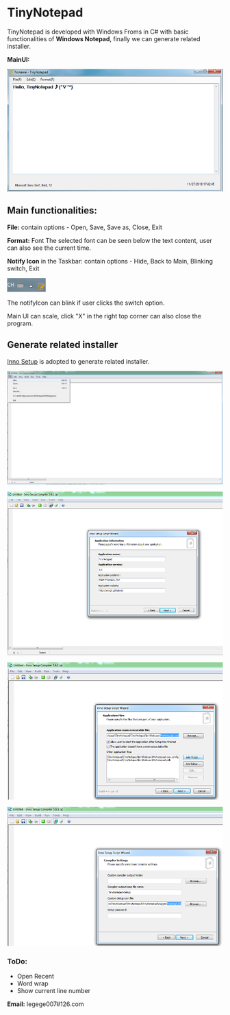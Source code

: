 # TinyNotepad
TinyNotepad is developed with Windows Froms in C# with basic functionalities of **Windows Notepad**, finally we can generate related installer.


**MainUI:**

![Main Page](https://raw.githubusercontent.com/yanglr/TinyNotepad/master/screenshots/MainUI.png)



## Main functionalities:

**File:** contain options - Open, Save, Save as, Close, Exit

**Format:** Font
The selected font can be seen below the text content, user can also see the current time.

**Notify Icon** in the Taskbar: contain options - Hide, Back to Main, Blinking switch, Exit

![NotifyIcon](https://raw.githubusercontent.com/yanglr/TinyNotepad/master/screenshots/IconInTaskbar.png)

The notifyIcon can blink if user clicks the switch option.

Main UI can scale, click "X" in the right top corner can also close the program.



## Generate related installer

[Inno Setup](http://www.jrsoftware.org/isdl.php) is adopted to generate related installer.

![step1](https://raw.githubusercontent.com/yanglr/TinyNotepad/master/screenshots/Inno-shot1.png)

![step2](https://raw.githubusercontent.com/yanglr/TinyNotepad/master/screenshots/Inno-shot2.png)

![step3](https://raw.githubusercontent.com/yanglr/TinyNotepad/master/screenshots/Inno-shot3.png)

![step4](https://raw.githubusercontent.com/yanglr/TinyNotepad/master/screenshots/Inno-shot4.png)



### ToDo:

- Open Recent
- Word wrap
- Show current line number



**Email:** legege007#126.com

